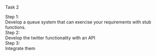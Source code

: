 Task 2    

Step 1:    
Develop a queue system that can exercise your requirements with stub functions.    
Step 2:    
Develop the twitter functionality with an API    
Step 3:   
Integrate them    

